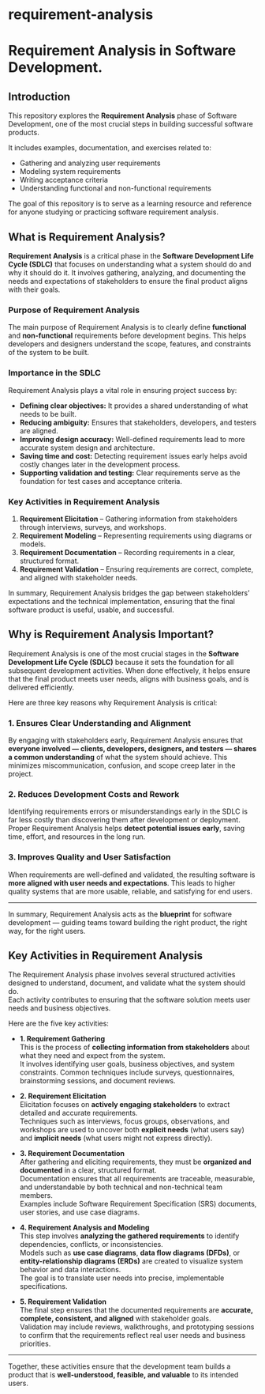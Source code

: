 # requirement-analysis
# Requirement Analysis in Software Development.

## Introduction
This repository explores the **Requirement Analysis** phase of Software Development, one of the most crucial steps in building successful software products.

It includes examples, documentation, and exercises related to:
- Gathering and analyzing user requirements  
- Modeling system requirements  
- Writing acceptance criteria  
- Understanding functional and non-functional requirements  

The goal of this repository is to serve as a learning resource and reference for anyone studying or practicing software requirement analysis.

## What is Requirement Analysis?

**Requirement Analysis** is a critical phase in the **Software Development Life Cycle (SDLC)** that focuses on understanding what a system should do and why it should do it. It involves gathering, analyzing, and documenting the needs and expectations of stakeholders to ensure the final product aligns with their goals.

### Purpose of Requirement Analysis
The main purpose of Requirement Analysis is to clearly define **functional** and **non-functional** requirements before development begins. This helps developers and designers understand the scope, features, and constraints of the system to be built.

### Importance in the SDLC
Requirement Analysis plays a vital role in ensuring project success by:
- **Defining clear objectives:** It provides a shared understanding of what needs to be built.  
- **Reducing ambiguity:** Ensures that stakeholders, developers, and testers are aligned.  
- **Improving design accuracy:** Well-defined requirements lead to more accurate system design and architecture.  
- **Saving time and cost:** Detecting requirement issues early helps avoid costly changes later in the development process.  
- **Supporting validation and testing:** Clear requirements serve as the foundation for test cases and acceptance criteria.

### Key Activities in Requirement Analysis
1. **Requirement Elicitation** – Gathering information from stakeholders through interviews, surveys, and workshops.  
2. **Requirement Modeling** – Representing requirements using diagrams or models.  
3. **Requirement Documentation** – Recording requirements in a clear, structured format.  
4. **Requirement Validation** – Ensuring requirements are correct, complete, and aligned with stakeholder needs.

In summary, Requirement Analysis bridges the gap between stakeholders’ expectations and the technical implementation, ensuring that the final software product is useful, usable, and successful.

## Why is Requirement Analysis Important?

Requirement Analysis is one of the most crucial stages in the **Software Development Life Cycle (SDLC)** because it sets the foundation for all subsequent development activities. When done effectively, it helps ensure that the final product meets user needs, aligns with business goals, and is delivered efficiently.

Here are three key reasons why Requirement Analysis is critical:

### 1. Ensures Clear Understanding and Alignment
By engaging with stakeholders early, Requirement Analysis ensures that **everyone involved — clients, developers, designers, and testers — shares a common understanding** of what the system should achieve. This minimizes miscommunication, confusion, and scope creep later in the project.

### 2. Reduces Development Costs and Rework
Identifying requirements errors or misunderstandings early in the SDLC is far less costly than discovering them after development or deployment. Proper Requirement Analysis helps **detect potential issues early**, saving time, effort, and resources in the long run.

### 3. Improves Quality and User Satisfaction
When requirements are well-defined and validated, the resulting software is **more aligned with user needs and expectations**. This leads to higher quality systems that are more usable, reliable, and satisfying for end users.

---

In summary, Requirement Analysis acts as the **blueprint** for software development — guiding teams toward building the right product, the right way, for the right users.

## Key Activities in Requirement Analysis

The Requirement Analysis phase involves several structured activities designed to understand, document, and validate what the system should do.  
Each activity contributes to ensuring that the software solution meets user needs and business objectives.

Here are the five key activities:

- **1. Requirement Gathering**  
  This is the process of **collecting information from stakeholders** about what they need and expect from the system.  
  It involves identifying user goals, business objectives, and system constraints. Common techniques include surveys, questionnaires, brainstorming sessions, and document reviews.

- **2. Requirement Elicitation**  
  Elicitation focuses on **actively engaging stakeholders** to extract detailed and accurate requirements.  
  Techniques such as interviews, focus groups, observations, and workshops are used to uncover both **explicit needs** (what users say) and **implicit needs** (what users might not express directly).

- **3. Requirement Documentation**  
  After gathering and eliciting requirements, they must be **organized and documented** in a clear, structured format.  
  Documentation ensures that all requirements are traceable, measurable, and understandable by both technical and non-technical team members.  
  Examples include Software Requirement Specification (SRS) documents, user stories, and use case diagrams.

- **4. Requirement Analysis and Modeling**  
  This step involves **analyzing the gathered requirements** to identify dependencies, conflicts, or inconsistencies.  
  Models such as **use case diagrams**, **data flow diagrams (DFDs)**, or **entity-relationship diagrams (ERDs)** are created to visualize system behavior and data interactions.  
  The goal is to translate user needs into precise, implementable specifications.

- **5. Requirement Validation**  
  The final step ensures that the documented requirements are **accurate, complete, consistent, and aligned** with stakeholder goals.  
  Validation may include reviews, walkthroughs, and prototyping sessions to confirm that the requirements reflect real user needs and business priorities.

---

Together, these activities ensure that the development team builds a product that is **well-understood, feasible, and valuable** to its intended users.
